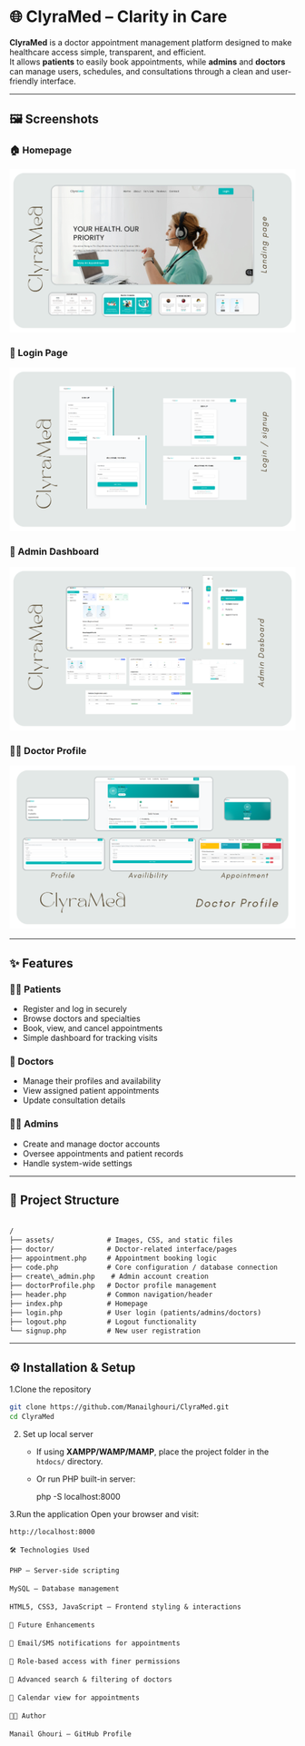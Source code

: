 
# 🌐 ClyraMed – Clarity in Care  

**ClyraMed** is a doctor appointment management platform designed to make healthcare access simple, transparent, and efficient.  
It allows **patients** to easily book appointments, while **admins** and **doctors** can manage users, schedules, and consultations through a clean and user-friendly interface.  

---

## 🖼 Screenshots  

### 🏠 Homepage  
![Homepage](assets/1.png)  

### 🔐 Login Page  
![Login](assets/2.png)  

### 📅 Admin Dashboard  
![Admin Dashboard](assets/3.png)  

### 👨‍⚕️ Doctor Profile  
![Doctor Profile](assets/4.png)  

---

## ✨ Features  

### 👩‍⚕️ Patients  
- Register and log in securely  
- Browse doctors and specialties  
- Book, view, and cancel appointments  
- Simple dashboard for tracking visits  

### 🏥 Doctors  
- Manage their profiles and availability  
- View assigned patient appointments  
- Update consultation details  

### 👨‍💼 Admins  
- Create and manage doctor accounts  
- Oversee appointments and patient records  
- Handle system-wide settings  

---

## 📂 Project Structure  

```

/
├── assets/             # Images, CSS, and static files
├── doctor/             # Doctor-related interface/pages
├── appointment.php     # Appointment booking logic
├── code.php            # Core configuration / database connection
├── create\_admin.php    # Admin account creation
├── doctorProfile.php   # Doctor profile management
├── header.php          # Common navigation/header
├── index.php           # Homepage
├── login.php           # User login (patients/admins/doctors)
├── logout.php          # Logout functionality
└── signup.php          # New user registration

````

---

## ⚙️ Installation & Setup  

1.Clone the repository
   ```bash
   git clone https://github.com/Manailghouri/ClyraMed.git
   cd ClyraMed
````

2. Set up local server

   * If using **XAMPP/WAMP/MAMP**, place the project folder in the `htdocs/` directory.
   * Or run PHP built-in server:

     php -S localhost:8000

3.Run the application
   Open your browser and visit:

   ```
   http://localhost:8000

🛠 Technologies Used

PHP – Server-side scripting

MySQL – Database management

HTML5, CSS3, JavaScript – Frontend styling & interactions

🚀 Future Enhancements

📩 Email/SMS notifications for appointments

🔐 Role-based access with finer permissions

🔎 Advanced search & filtering of doctors

📆 Calendar view for appointments

👨‍💻 Author

Manail Ghouri – GitHub Profile